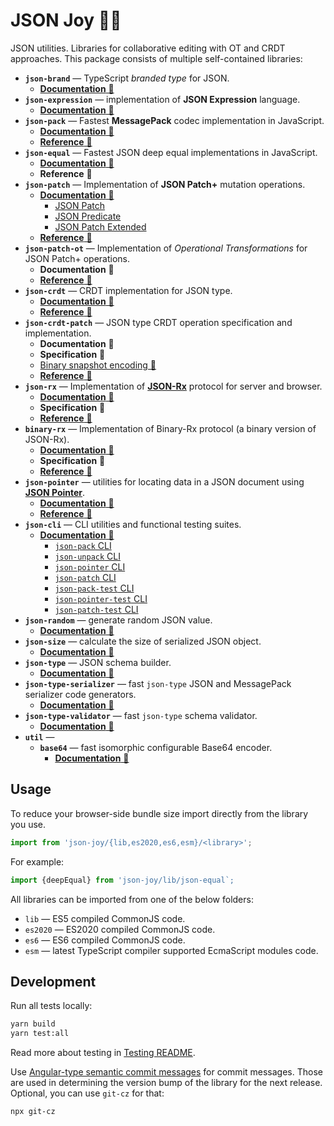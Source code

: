 # JSON Joy 🦄🌈

JSON utilities. Libraries for collaborative editing with OT and CRDT approaches.
This package consists of multiple self-contained libraries:

- __`json-brand`__ &mdash; TypeScript *branded type* for JSON.
  - [__Documentation__ 🚀](./src/json-brand/README.md)
- __`json-expression`__ &mdash; implementation of __JSON Expression__ language.
  - [__Documentation__ 🚀](./src/json-expression/README.md)
- __`json-pack`__ &mdash; Fastest __MessagePack__ codec implementation in JavaScript.
  - [__Documentation__ 🚀](./src/json-pack/README.md)
  - [__Reference__ 🤖](https://streamich.github.io/json-joy/modules/json_pack.html)
- __`json-equal`__ &mdash; Fastest JSON deep equal implementations in JavaScript.
  - [__Documentation__ 🚀](./src/json-equal/README.md)
  - __Reference__ 🤖
- __`json-patch`__ &mdash; Implementation of __JSON Patch+__ mutation operations.
  - [__Documentation__ 🚀](./src/json-patch/README.md)
    - [JSON Patch](./src/json-patch/docs/json-patch.md)
    - [JSON Predicate](./src/json-patch/docs/json-predicate.md)
    - [JSON Patch Extended](./src/json-patch/docs/json-patch-extended.md)
  - [__Reference__ 🤖](https://streamich.github.io/json-joy/modules/json_patch.html)
- __`json-patch-ot`__ &mdash; Implementation of *Operational Transformations* for JSON Patch+ operations.
  - __Documentation__ 🚀
  - [__Reference__ 🤖](https://streamich.github.io/json-joy/modules/json_patch_ot.html)
- __`json-crdt`__ &mdash; CRDT implementation for JSON type.
  - [__Documentation__ 🚀](./src/json-crdt/README.md)
  - [__Reference__ 🤖](https://streamich.github.io/json-joy/modules/json_crdt.html)
- __`json-crdt-patch`__ &mdash; JSON type CRDT operation specification and implementation.
  - __Documentation__ 🚀
  - __Specification__ 🤔
  - [Binary snapshot encoding 🧬](./src/json-crdt/codec/binary/README.md)
  - [__Reference__ 🤖](https://streamich.github.io/json-joy/modules/json_crdt_patch.html)
- __`json-rx`__ &mdash; Implementation of [__JSON-Rx__][json-rx] protocol for server and browser.
  - [__Documentation__ 🚀](./src/json-rx/README.md)
  - __Specification__ 🤔
  - [__Reference__ 🤖](https://streamich.github.io/json-joy/modules/json_rx.html)
- __`binary-rx`__ &mdash; Implementation of Binary-Rx protocol (a binary version of JSON-Rx).
  - [__Documentation__ 🚀](./src/binary-rx/README.md)
  - __Specification__ 🤔
  - [__Reference__ 🤖](https://streamich.github.io/json-joy/modules/binary_rx.html)
- __`json-pointer`__ &mdash; utilities for locating data in a JSON document using [__JSON Pointer__][json-pointer].
  - [__Documentation__ 🚀](./src/json-pointer/README.md)
  - [__Reference__ 🤖](https://streamich.github.io/json-joy/modules/json_pointer.html)
- __`json-cli`__ &mdash; CLI utilities and functional testing suites.
  - [__Documentation__ 🚀](./src/json-cli/README.md)
    - [`json-pack` CLI](./src/json-cli/docs/json-pack.md)
    - [`json-unpack` CLI](./src/json-cli/docs/json-unpack.md)
    - [`json-pointer` CLI](./src/json-cli/docs/json-pointer.md)
    - [`json-patch` CLI](./src/json-cli/docs/json-patch.md)
    - [`json-pack-test` CLI](./src/json-cli/docs/json-pack-test.md)
    - [`json-pointer-test` CLI](./src/json-cli/docs/json-pointer-test.md)
    - [`json-patch-test` CLI](./src/json-cli/docs/json-patch-test.md)
- __`json-random`__ &mdash; generate random JSON value.
  - [__Documentation__ 🚀](./src/json-random/README.md)
- __`json-size`__ &mdash; calculate the size of serialized JSON object.
  - [__Documentation__ 🚀](./src/json-size/README.md)
- __`json-type`__ &mdash; JSON schema builder.
  - [__Documentation__ 🚀](./src/json-type/README.md)
- __`json-type-serializer`__ &mdash; fast `json-type` JSON and MessagePack serializer code generators.
  - [__Documentation__ 🚀](./src/json-type-serializer/README.md)
- __`json-type-validator`__ &mdash; fast `json-type` schema validator.
  - [__Documentation__ 🚀](./src/json-type-validator/README.md)
- __`util`__ &mdash;
  - __`base64`__ &mdash; fast isomorphic configurable Base64 encoder.
    - [__Documentation__ 🚀](./src/util/base64/README.md)

[json-pointer]: https://tools.ietf.org/html/rfc6901
[json-patch]: https://tools.ietf.org/html/rfc6902
[json-predicate]: https://tools.ietf.org/id/draft-snell-json-test-01.html
[json-rx]: https://onp4.com/@vadim/p/gv9z33hjuo


## Usage

To reduce your browser-side bundle size import directly from the library you use.

```ts
import from 'json-joy/{lib,es2020,es6,esm}/<library>';
```

For example:

```ts
import {deepEqual} from 'json-joy/lib/json-equal`;
```

All libraries can be imported from one of the below folders:

- `lib` &mdash; ES5 compiled CommonJS code.
- `es2020` &mdash; ES2020 compiled CommonJS code.
- `es6` &mdash; ES6 compiled CommonJS code.
- `esm` &mdash; latest TypeScript compiler supported EcmaScript modules code.


## Development

Run all tests locally:

```bash
yarn build
yarn test:all
```

Read more about testing in [Testing README](./src/__tests__/README.md).

Use [Angular-type semantic commit messages](https://www.conventionalcommits.org/en/v1.0.0-beta.4/)
for commit messages. Those are used in determining the version bump of the
library for the next release. Optional, you can use `git-cz` for that:

```bash
npx git-cz
```

